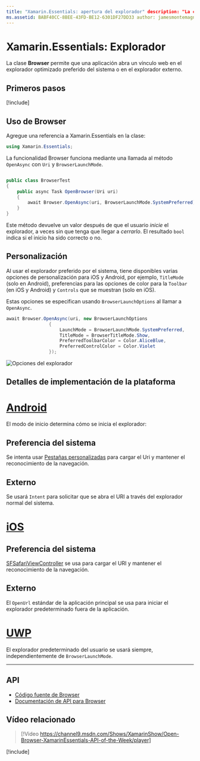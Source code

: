 ```yaml
---
title: "Xamarin.Essentials: apertura del explorador" description: "La clase Browser de Xamarin.Essentials permite que una aplicación abra un vínculo web en el explorador optimizado preferido del sistema o en el explorador externo."
ms.assetid: BABF40CC-8BEE-43FD-BE12-6301DF27DD33 author: jamesmontemagno ms.author: jamont ms.date: 04/02/2019 ms.custom: video no-loc: [Xamarin.Forms, Xamarin.Essentials]
---
```


# <a name="xamarinessentials-browser"></a>Xamarin.Essentials: Explorador

La clase **Browser** permite que una aplicación abra un vínculo web en el explorador optimizado preferido del sistema o en el explorador externo.

## <a name="get-started"></a>Primeros pasos

[!include[](~/essentials/includes/get-started.md)]

## <a name="using-browser"></a>Uso de Browser

Agregue una referencia a Xamarin.Essentials en la clase:

```csharp
using Xamarin.Essentials;
```

La funcionalidad Browser funciona mediante una llamada al método `OpenAsync` con `Uri` y `BrowserLaunchMode`.

```csharp

public class BrowserTest
{
    public async Task OpenBrowser(Uri uri)
    {
        await Browser.OpenAsync(uri, BrowserLaunchMode.SystemPreferred);
    }
}
```

Este método devuelve un valor después de que el usuario _inicie_ el explorador, a veces sin que tenga que llegar a _cerrarlo_.  El resultado `bool` indica si el inicio ha sido correcto o no.

## <a name="customization"></a>Personalización

Al usar el explorador preferido por el sistema, tiene disponibles varias opciones de personalización para iOS y Android, por ejemplo, `TitleMode` (solo en Android), preferencias para las opciones de color para la `Toolbar` (en iOS y Android) y `Controls` que se muestran (solo en iOS).

Estas opciones se especifican usando `BrowserLaunchOptions` al llamar a `OpenAsync`.

```csharp
await Browser.OpenAsync(uri, new BrowserLaunchOptions
                {
                    LaunchMode = BrowserLaunchMode.SystemPreferred,
                    TitleMode = BrowserTitleMode.Show,
                    PreferredToolbarColor = Color.AliceBlue,
                    PreferredControlColor = Color.Violet
                });
```

![Opciones del explorador](images/browser-options.png)

## <a name="platform-implementation-specifics"></a>Detalles de implementación de la plataforma

# <a name="android"></a>[Android](#tab/android)

El modo de inicio determina cómo se inicia el explorador:

## <a name="system-preferred"></a>Preferencia del sistema

Se intenta usar [Pestañas personalizadas](https://developer.chrome.com/multidevice/android/customtabs) para cargar el Uri y mantener el reconocimiento de la navegación.

## <a name="external"></a>Externo

Se usará `Intent` para solicitar que se abra el URI a través del explorador normal del sistema.

# <a name="ios"></a>[iOS](#tab/ios)

## <a name="system-preferred"></a>Preferencia del sistema

[SFSafariViewController](xref:SafariServices.SFSafariViewController) se usa para cargar el URI y mantener el reconocimiento de la navegación.

## <a name="external"></a>Externo

El `OpenUrl` estándar de la aplicación principal se usa para iniciar el explorador predeterminado fuera de la aplicación.

# <a name="uwp"></a>[UWP](#tab/uwp)

El explorador predeterminado del usuario se usará siempre, independientemente de `BrowserLaunchMode`.

--------------

## <a name="api"></a>API

- [Código fuente de Browser](https://github.com/xamarin/Essentials/tree/master/Xamarin.Essentials/Browser)
- [Documentación de API para Browser](xref:Xamarin.Essentials.Browser)

## <a name="related-video"></a>Vídeo relacionado

> [!Video https://channel9.msdn.com/Shows/XamarinShow/Open-Browser-XamarinEssentials-API-of-the-Week/player]

[!include[](~/essentials/includes/xamarin-show-essentials.md)]
